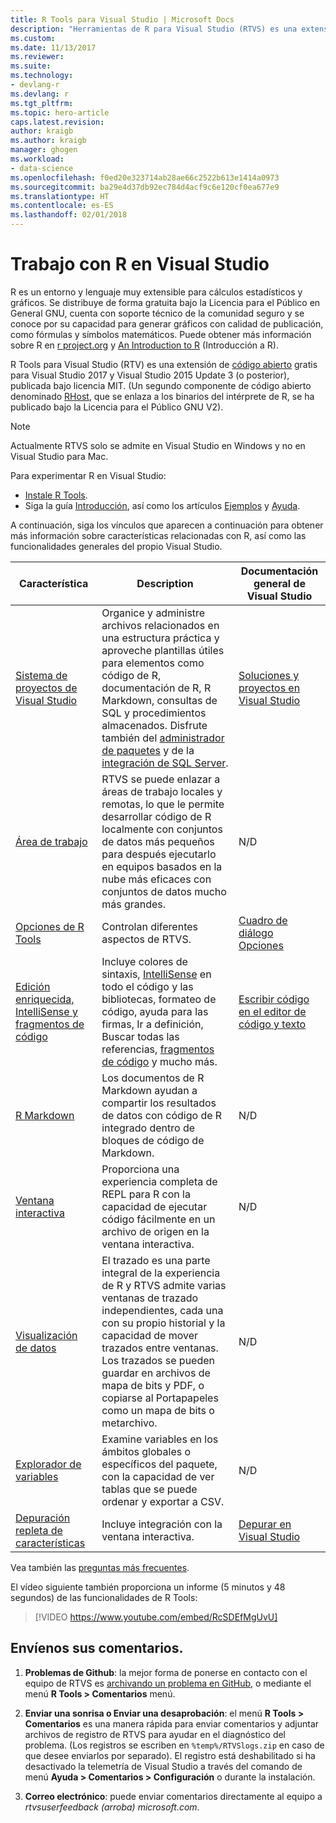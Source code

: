 ```yaml
---
title: R Tools para Visual Studio | Microsoft Docs
description: "Herramientas de R para Visual Studio (RTVS) es una extensión gratuita y de código abierto que proporciona muchas características de lenguaje, como IntelliSense, depuración y áreas de trabajo remotas."
ms.custom: 
ms.date: 11/13/2017
ms.reviewer: 
ms.suite: 
ms.technology:
- devlang-r
ms.devlang: r
ms.tgt_pltfrm: 
ms.topic: hero-article
caps.latest.revision: 
author: kraigb
ms.author: kraigb
manager: ghogen
ms.workload:
- data-science
ms.openlocfilehash: f0ed20e323714ab28ae66c2522b613e1414a0973
ms.sourcegitcommit: ba29e4d37db92ec784d4acf9c6e120cf0ea677e9
ms.translationtype: HT
ms.contentlocale: es-ES
ms.lasthandoff: 02/01/2018
---
```

# <a name="working-with-r-in-visual-studio"></a>Trabajo con R en Visual Studio

R es un entorno y lenguaje muy extensible para cálculos estadísticos y gráficos. Se distribuye de forma gratuita bajo la Licencia para el Público en General GNU, cuenta con soporte técnico de la comunidad seguro y se conoce por su capacidad para generar gráficos con calidad de publicación, como fórmulas y símbolos matemáticos. Puede obtener más información sobre R en [r project.org](https://www.r-project.org/about.html) y [An Introduction to R](https://cran.r-project.org/doc/manuals/r-release/R-intro.html) (Introducción a R).

R Tools para Visual Studio (RTV) es una extensión de [código abierto](https://github.com/microsoft/RTVS) gratis para Visual Studio 2017 y Visual Studio 2015 Update 3 (o posterior), publicada bajo licencia MIT. (Un segundo componente de código abierto denominado [RHost](https://github.com/microsoft/R-Host), que se enlaza a los binarios del intérprete de R, se ha publicado bajo la Licencia para el Público GNU V2).

> [!Note]
> Actualmente RTVS solo se admite en Visual Studio en Windows y no en Visual Studio para Mac.

Para experimentar R en Visual Studio:

- [Instale R Tools](installing-r-tools-for-visual-studio.md).
- Siga la guía [Introducción](getting-started-with-r.md), así como los artículos [Ejemplos](getting-started-samples.md) y [Ayuda](getting-started-help.md).

A continuación, siga los vínculos que aparecen a continuación para obtener más información sobre características relacionadas con R, así como las funcionalidades generales del propio Visual Studio.

| Característica | Description | Documentación general de Visual Studio | 
| --- | --- | --- |
| [Sistema de proyectos de Visual Studio](r-projects-in-visual-studio.md) | Organice y administre archivos relacionados en una estructura práctica y aproveche plantillas útiles para elementos como código de R, documentación de R, R Markdown, consultas de SQL y procedimientos almacenados. Disfrute también del [administrador de paquetes](r-package-manager-in-visual-studio.md) y de la [integración de SQL Server](integrating-sql-server-with-r.md).  | [Soluciones y proyectos en Visual Studio](../ide/solutions-and-projects-in-visual-studio.md) |
| [Área de trabajo](r-workspaces-in-visual-studio.md) | RTVS se puede enlazar a áreas de trabajo locales y remotas, lo que le permite desarrollar código de R localmente con conjuntos de datos más pequeños para después ejecutarlo en equipos basados en la nube más eficaces con conjuntos de datos mucho más grandes. | N/D |
| [Opciones de R Tools](options-for-r-tools-in-visual-studio.md) | Controlan diferentes aspectos de RTVS. | [Cuadro de diálogo Opciones](../ide/reference/options-dialog-box-visual-studio.md) |
| [Edición enriquecida, IntelliSense y fragmentos de código](editing-r-code-in-visual-studio.md) | Incluye colores de sintaxis, [IntelliSense](r-intellisense.md) en todo el código y las bibliotecas, formateo de código, ayuda para las firmas, Ir a definición, Buscar todas las referencias, [fragmentos de código](code-snippets-for-r.md) y mucho más. | [Escribir código en el editor de código y texto](../ide/writing-code-in-the-code-and-text-editor.md) |
| [R Markdown](rmarkdown-with-r-in-visual-studio.md) | Los documentos de R Markdown ayudan a compartir los resultados de datos con código de R integrado dentro de bloques de código de Markdown. | N/D |
| [Ventana interactiva](interactive-repl-for-r-in-visual-studio.md) | Proporciona una experiencia completa de REPL para R con la capacidad de ejecutar código fácilmente en un archivo de origen en la ventana interactiva. | N/D |
| [Visualización de datos](visualizing-data-with-r-in-visual-studio.md) | El trazado es una parte integral de la experiencia de R y RTVS admite varias ventanas de trazado independientes, cada una con su propio historial y la capacidad de mover trazados entre ventanas. Los trazados se pueden guardar en archivos de mapa de bits y PDF, o copiarse al Portapapeles como un mapa de bits o metarchivo.  | N/D |
| [Explorador de variables](variable-explorer.md) | Examine variables en los ámbitos globales o específicos del paquete, con la capacidad de ver tablas que se puede ordenar y exportar a CSV. | N/D |
| [Depuración repleta de características](debugging-r-in-visual-studio.md) | Incluye integración con la ventana interactiva. | [Depurar en Visual Studio](../debugger/debugging-in-visual-studio.md) |

Vea también las [preguntas más frecuentes](faq.md).

El vídeo siguiente también proporciona un informe (5 minutos y 48 segundos) de las funcionalidades de R Tools:

> [!VIDEO https://www.youtube.com/embed/RcSDEfMgUvU]

## <a name="send-us-your-feedback"></a>Envíenos sus comentarios.

1. **Problemas de Github**: la mejor forma de ponerse en contacto con el equipo de RTVS es [archivando un problema en GitHub](https://github.com/Microsoft/RTVS/issues), o mediante el menú **R Tools > Comentarios** menú.

1. **Enviar una sonrisa o Enviar una desaprobación**: el menú **R Tools > Comentarios** es una manera rápida para enviar comentarios y adjuntar archivos de registro de RTVS para ayudar en el diagnóstico del problema. (Los registros se escriben en `%temp%/RTVSlogs.zip` en caso de que desee enviarlos por separado). El registro está deshabilitado si ha desactivado la telemetría de Visual Studio a través del comando de menú **Ayuda > Comentarios > Configuración** o durante la instalación.

1. **Correo electrónico**: puede enviar comentarios directamente al equipo a *rtvsuserfeedback (arroba) microsoft.com*.
